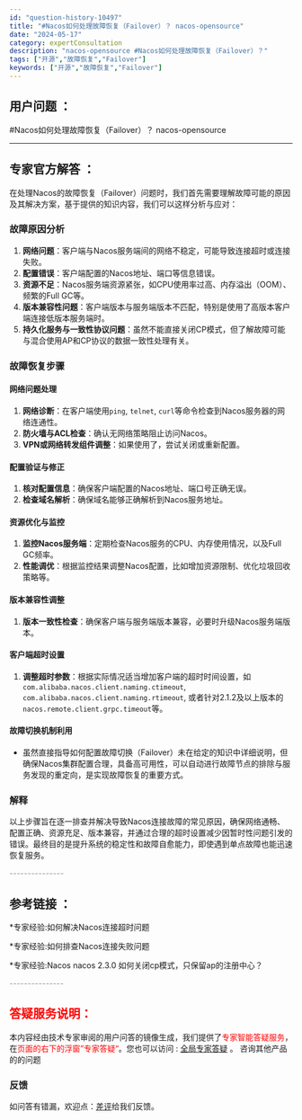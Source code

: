 ```yaml
---
id: "question-history-10497"
title: "#Nacos如何处理故障恢复（Failover）？ nacos-opensource"
date: "2024-05-17"
category: expertConsultation
description: "nacos-opensource #Nacos如何处理故障恢复（Failover）？"
tags: ["开源","故障恢复","Failover"]
keywords: ["开源","故障恢复","Failover"]
---
```


## 用户问题 ： 
 #Nacos如何处理故障恢复（Failover）？ nacos-opensource 

---------------
## 专家官方解答 ：

在处理Nacos的故障恢复（Failover）问题时，我们首先需要理解故障可能的原因及其解决方案，基于提供的知识内容，我们可以这样分析与应对：

### 故障原因分析
1. **网络问题**：客户端与Nacos服务端间的网络不稳定，可能导致连接超时或连接失败。
2. **配置错误**：客户端配置的Nacos地址、端口等信息错误。
3. **资源不足**：Nacos服务端资源紧张，如CPU使用率过高、内存溢出（OOM）、频繁的Full GC等。
4. **版本兼容性问题**：客户端版本与服务端版本不匹配，特别是使用了高版本客户端连接低版本服务端时。
5. **持久化服务与一致性协议问题**：虽然不能直接关闭CP模式，但了解故障可能与混合使用AP和CP协议的数据一致性处理有关。

### 故障恢复步骤
#### 网络问题处理
1. **网络诊断**：在客户端使用`ping`, `telnet`, `curl`等命令检查到Nacos服务器的网络连通性。
2. **防火墙与ACL检查**：确认无网络策略阻止访问Nacos。
3. **VPN或网络转发组件调整**：如果使用了，尝试关闭或重新配置。

#### 配置验证与修正
1. **核对配置信息**：确保客户端配置的Nacos地址、端口号正确无误。
2. **检查域名解析**：确保域名能够正确解析到Nacos服务地址。

#### 资源优化与监控
1. **监控Nacos服务端**：定期检查Nacos服务的CPU、内存使用情况，以及Full GC频率。
2. **性能调优**：根据监控结果调整Nacos配置，比如增加资源限制、优化垃圾回收策略等。

#### 版本兼容性调整
1. **版本一致性检查**：确保客户端与服务端版本兼容，必要时升级Nacos服务端版本。

#### 客户端超时设置
1. **调整超时参数**：根据实际情况适当增加客户端的超时时间设置，如`com.alibaba.nacos.client.naming.ctimeout`, `com.alibaba.nacos.client.naming.rtimeout`, 或者针对2.1.2及以上版本的`nacos.remote.client.grpc.timeout`等。

#### 故障切换机制利用
- 虽然直接指导如何配置故障切换（Failover）未在给定的知识中详细说明，但确保Nacos集群配置合理，具备高可用性，可以自动进行故障节点的排除与服务发现的重定向，是实现故障恢复的重要方式。

### 解释
以上步骤旨在逐一排查并解决导致Nacos连接故障的常见原因，确保网络通畅、配置正确、资源充足、版本兼容，并通过合理的超时设置减少因暂时性问题引发的错误。最终目的是提升系统的稳定性和故障自愈能力，即使遇到单点故障也能迅速恢复服务。


<font color="#949494">---------------</font> 


## 参考链接 ：

*专家经验:如何解决Nacos连接超时问题 
 
 *专家经验:如何排查Nacos连接失败问题 
 
 *专家经验:Nacos nacos 2.3.0 如何关闭cp模式，只保留ap的注册中心？ 


 <font color="#949494">---------------</font> 
 


## <font color="#FF0000">答疑服务说明：</font> 

本内容经由技术专家审阅的用户问答的镜像生成，我们提供了<font color="#FF0000">专家智能答疑服务</font>，在<font color="#FF0000">页面的右下的浮窗”专家答疑“</font>。您也可以访问 : [全局专家答疑](https://opensource.alibaba.com/chatBot) 。 咨询其他产品的的问题

### 反馈
如问答有错漏，欢迎点：[差评](https://ai.nacos.io/user/feedbackByEnhancerGradePOJOID?enhancerGradePOJOId=13694)给我们反馈。

